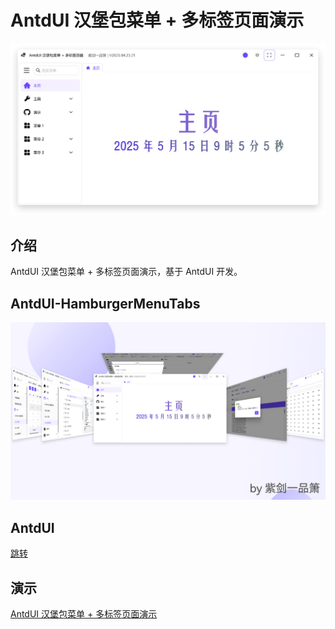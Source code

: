 # AntdUI 汉堡包菜单 + 多标签页面演示

[![跳转官方](screenshot/1.png)](https://gitee.com/zijianxiao/antd-ui-hamburger-menu-tabs)

## 介绍
AntdUI 汉堡包菜单 + 多标签页面演示，基于 AntdUI 开发。

## AntdUI-HamburgerMenuTabs
[![跳转官方](screenshot/生态.png)](https://gitee.com/zijianxiao/antd-ui-hamburger-menu-tabs)

## AntdUI
[跳转](https://gitee.com/AntdUI/AntdUI)


## 演示
[AntdUI 汉堡包菜单 + 多标签页面演示](https://pan.baidu.com/s/15b6MfKN5gxHXa__rSvV1hQ?pwd=95ew)